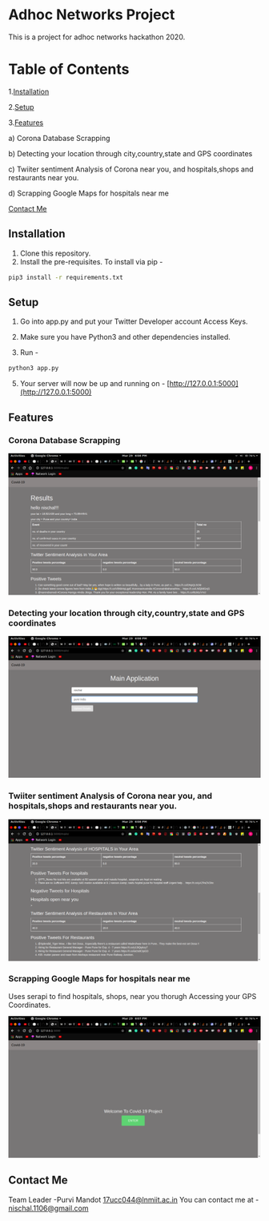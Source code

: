 # Adhoc Networks Project

This is a project for adhoc networks hackathon 2020.

# Table of Contents

1.[Installation](#Installation)

2.[Setup](#Setup)

3.[Features](#Features)

a) Corona Database Scrapping

b) Detecting your location through city,country,state and GPS coordinates

c) Twiiter sentiment Analysis of Corona near you, and hospitals,shops and restaurants near you. 
 
d) Scrapping Google Maps for hospitals near me


[Contact Me](#Contact-Me)

## Installation

1. Clone this repository.
2. Install the pre-requisites. To install via pip -


```bash
pip3 install -r requirements.txt
```

## Setup

1. Go into app.py and put your Twitter Developer account Access Keys.

2. Make sure you have Python3 and other dependencies installed.

3. Run -

```python
python3 app.py
```

5. Your server will now be up and running on - [http://127.0.0.1:5000](http://127.0.0.1:5000)


## Features

### Corona Database Scrapping

![alt text](static/images/result1.png)


### Detecting your location through city,country,state and GPS coordinates

![alt text](static/images/main.png)


### Twiiter sentiment Analysis of Corona near you, and hospitals,shops and restaurants near you. 

![alt text](static/images/result2.png)

### Scrapping Google Maps for hospitals near me

Uses serapi to find hospitals, shops, near you thorugh Accessing your GPS Coordinates.

![alt text](static/images/homepage.png)

## Contact Me

Team Leader -Purvi Mandot [17ucc044@lnmiit.ac.in](mailto:17ucc044@lnmiit.ac.in)
You can contact me at - [nischal.1106@gmail.com](mailto:nischal.1106@gmail.com)

